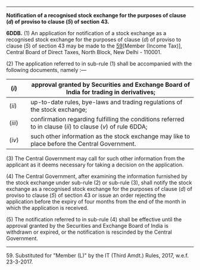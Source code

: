 ****  
  
**Notification of a recognised stock exchange for the purposes of clause (_d_) of proviso to clause (_5_) of section 43.**

**6DDB.** (1) An application for notification of a stock exchange as a recognised stock exchange for the purposes of clause (_d_) of proviso to clause (_5_) of section 43 may be made to the [59](javascript:ShowFootnote\('fn309'\);)[Member (Income Tax)], Central Board of Direct Taxes, North Block, New Delhi - 110001.

(2) The application referred to in sub-rule (1) shall be accompanied with the following documents, namely :—

(_i_)|  |  approval granted by Securities and Exchange Board of India for trading in derivatives;  
---|---|---  
(_ii_)|  |  up-to-date rules, bye-laws and trading regulations of the stock exchange;  
(_iii_)|  |  confirmation regarding fulfilling the conditions referred to in clause (_ii_) to clause (_v_) of rule 6DDA;  
(_iv_)|  |  such other information as the stock exchange may like to place before the Central Government.  
  
(3) The Central Government may call for such other information from the applicant as it deems necessary for taking a decision on the application.

(4) The Central Government, after examining the information furnished by the stock exchange under sub-rule (2) or sub-rule (3), shall notify the stock exchange as a recognised stock exchange for the purposes of clause (_d_) of proviso to clause (_5_) of section 43 or issue an order rejecting the application before the expiry of four months from the end of the month in which the application is received.

(5) The notification referred to in sub-rule (4) shall be effective until the approval granted by the Securities and Exchange Board of India is withdrawn or expired, or the notification is rescinded by the Central Government.

* * *

59\. Substituted for "Member (L)" by the IT (Third Amdt.) Rules, 2017, w.e.f. 23-3-2017.